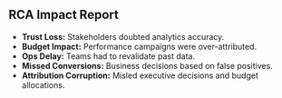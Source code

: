 ## RCA Impact Report

- **Trust Loss:** Stakeholders doubted analytics accuracy.
- **Budget Impact:** Performance campaigns were over-attributed.
- **Ops Delay:** Teams had to revalidate past data.
- **Missed Conversions:** Business decisions based on false positives.
- **Attribution Corruption:** Misled executive decisions and budget allocations.
